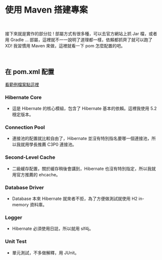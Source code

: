 # 使用 Maven 搭建專案

<br>

接下來就是實作的部分拉 ! 部屬方式有很多種，可以去官方網站上抓 Jar 檔，或者用 Gradle ... 部屬，這裡就不一一說明了道理都一樣，依賴都抓齊了就可以跑了 XD! 我習慣用 Maven 來做，這裡就看一下 pom 怎麼配置的吧。

<br>

## 在 pom.xml 配置

[看範例檔案點這裡](../pom.xml)


### Hibernate Core

* 這是 Hibernate 的核心模組，包含了 Hibernate 基本的依賴。這裡我使用 5.2 穩定版本。

### Connection Pool

* 連接池的配置就比較自由了，Hibernate 並沒有特別指名要哪一個連接池，所以我就用學長推薦 C3P0 連接池。

### Second-Level Cache

* 二級緩存配置，關於緩存稍後會講到，Hibernate 也沒有特別指定，所以我就用官方推薦的 ehcache。

### Database Driver

* Database 本來 Hibernate 就來者不拒，為了方便做測試就使用 H2 in-memory 資料庫。

### Logger

* Hibernate 必須使用日誌，所以就用 slf4j。

### Unit Test

* 單元測試，不多做解釋，用 JUnit。

<br>






